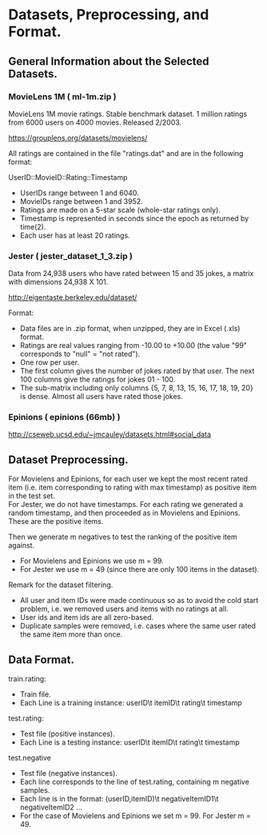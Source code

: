 # Datasets, Preprocessing, and Format.

## General Information about the Selected Datasets.

### MovieLens 1M ( ml-1m.zip )

MovieLens 1M movie ratings. Stable benchmark dataset. 1 million ratings from 6000 users on 4000 movies. Released 2/2003. 

https://grouplens.org/datasets/movielens/

All ratings are contained in the file "ratings.dat" and are in the
following format:

UserID::MovieID::Rating::Timestamp

- UserIDs range between 1 and 6040. 
- MovieIDs range between 1 and 3952.
- Ratings are made on a 5-star scale (whole-star ratings only).
- Timestamp is represented in seconds since the epoch as returned by time(2).
- Each user has at least 20 ratings.

### Jester ( jester_dataset_1_3.zip )

Data from 24,938 users who have rated between 15 and 35 jokes, a matrix with dimensions 24,938 X 101.

http://eigentaste.berkeley.edu/dataset/

Format:
- Data files are in .zip format, when unzipped, they are in Excel (.xls) format.
- Ratings are real values ranging from -10.00 to +10.00 (the value "99" corresponds to "null" = "not rated").
- One row per user.
- The first column gives the number of jokes rated by that user. The next 100 columns give the ratings for jokes 01 - 100.
- The sub-matrix including only columns {5, 7, 8, 13, 15, 16, 17, 18, 19, 20} is dense. Almost all users have rated those jokes.

### Epinions ( epinions (66mb) )

http://cseweb.ucsd.edu/~jmcauley/datasets.html#social_data

## Dataset Preprocessing.

For Movielens and Epinions, for each user we kept the most recent rated item (i.e. item corresponding to rating with max timestamp) as positive item in the test set.  
For Jester, we do not have timestamps. For each rating we generated a random timestamp, and then proceeded as in Movielens and Epinions.  
These are the positive items.  

Then we generate m negatives to test the ranking of the positive item against.
- For Movielens and Epinions we use m = 99.
- For Jester we use m = 49 (since there are only 100 items in the dataset).

Remark for the dataset filtering.
- All user and item IDs were made continuous so as to avoid the cold start problem, i.e. we removed users and items with no ratings at all.
- User ids and item ids are all zero-based.
- Duplicate samples were removed, i.e. cases where the same user rated the same item more than once.

## Data Format.

train.rating: 
- Train file.
- Each Line is a training instance: userID\t itemID\t rating\t timestamp

test.rating:
- Test file (positive instances). 
- Each Line is a testing instance: userID\t itemID\t rating\t timestamp

test.negative
- Test file (negative instances).
- Each line corresponds to the line of test.rating, containing m negative samples.
- Each line is in the format: (userID,itemID)\t negativeItemID1\t negativeItemID2 ...
- For the case of Movielens and Epinions we set m = 99. For Jester m = 49.
